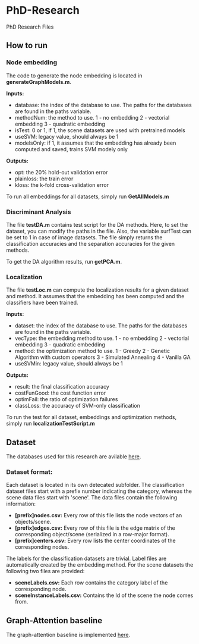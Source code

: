 # PhD-Research
PhD Research Files

## How to run

### Node embedding

The code to generate the node embedding is located in **generateGraphModels.m**.

**Inputs:**

* database: the index of the database to use. The paths for the databases are found in the paths variable.
* methodNum: the method to use. 1 - no embedding 2 - vectorial embedding 3 - quadratic embedding
* isTest: 0 or 1, if 1, the scene datasets are used with pretrained models
* useSVM: legacy value, should always be 1
* modelsOnly: if 1, it assumes that the embedding has already been computed and saved, trains SVM modely only

**Outputs:**

* opt: the 20% hold-out validation error
* plainloss: the train error
* kloss: the k-fold cross-validation error

To run all embeddings for all datasets, simply run **GetAllModels.m**

### Discriminant Analysis

The file **testDA.m** contains test script for the DA methods. Here, to set the dataset, you can modify the paths in the file. Also, the variable surfTest can be set to 1 in case of image datasets. The file simply returns the classification accuracies and the separation accuracies for the given methods.

To get the DA algorithm results, run **getPCA.m**. 

### Localization

The file **testLoc.m** can compute the localization results for a given dataset and method. It assumes that the embedding has been computed and the classifiers have been trained.

**Inputs:**

* dataset: the index of the database to use. The paths for the databases are found in the paths variable.
* vecType: the embedding method to use. 1 - no embedding 2 - vectorial embedding 3 - quadratic embedding
* method: the optimization method to use. 1 - Greedy 2 - Genetic Algorithm with custom operators 3 - Simulated Annealing 4 - Vanilla GA
* useSVMin: legacy value, should always be 1

**Outputs:**

* result: the final classification accuracy
* costFunGood: the cost function error
* optimFail: the ratio of optimization failures
* classLoss: the accuracy of SVM-only classification

To run the test for all dataset, embeddings and optimization methods, simply run **localizationTestScript.m**

## Dataset

The databases used for this research are avilable [here](http://deeplearning.iit.bme.hu/locDatasets.zip).

### Dataset format:

Each dataset is located in its own detecated subfolder. The classification dataset files start with a prefix number indicating the category, whereas the scene data files start with 'scene'. The data files contain the following information:

* **[prefix]nodes.csv:** Every row of this file lists the node vectors of an objects/scene.
* **[prefix]edges.csv:** Every row of this file is the edge matrix of the corresponding object/scene (serialized in a row-major format).
* **[prefix]centers.csv:** Every row lists the center coordinates of the corresponding nodes.

The labels for the classification datasets are trivial. Label files are automatically created by the embedding method. For the scene datasets the following two files are provided:

* **sceneLabels.csv:** Each row contains the category label of the corresponding node.
* **sceneInstanceLabels.csv:** Contains the Id of the scene the node comes from.

## Graph-Attention baseline

The graph-attention baseline is implemented [here](https://github.com/szemenyeim/GraphAttention).




